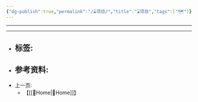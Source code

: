 ```yaml
---
{"dg-publish":true,"permalink":"/⌛项目/","title":"⌛项目","tags":["🗺"]}
---
```


---

---

- 标签: 
	-  
- 参考资料:
	-  
- 上一页:
	-  【[[🌿Home\|🌿Home]]】